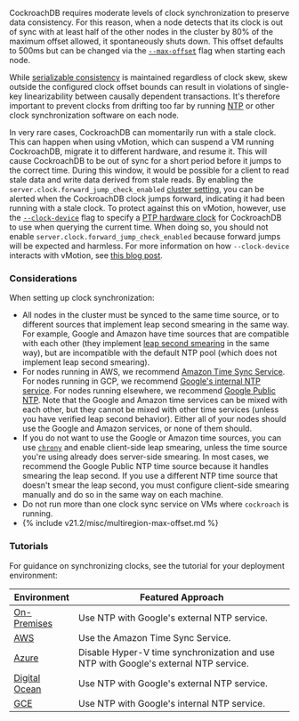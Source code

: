 CockroachDB requires moderate levels of clock synchronization to preserve data consistency. For this reason, when a node detects that its clock is out of sync with at least half of the other nodes in the cluster by 80% of the maximum offset allowed, it spontaneously shuts down. This offset defaults to 500ms but can be changed via the [`--max-offset`](cockroach-start.html#flags-max-offset) flag when starting each node.

While [serializable consistency](https://en.wikipedia.org/wiki/Serializability) is maintained regardless of clock skew, skew outside the configured clock offset bounds can result in violations of single-key linearizability between causally dependent transactions. It's therefore important to prevent clocks from drifting too far by running [NTP](http://www.ntp.org/) or other clock synchronization software on each node.

In very rare cases, CockroachDB can momentarily run with a stale clock. This can happen when using vMotion, which can suspend a VM running CockroachDB, migrate it to different hardware, and resume it. This will cause CockroachDB to be out of sync for a short period before it jumps to the correct time. During this window, it would be possible for a client to read stale data and write data derived from stale reads. By enabling the `server.clock.forward_jump_check_enabled` [cluster setting](cluster-settings.html), you can be alerted when the CockroachDB clock jumps forward, indicating it had been running with a stale clock. To protect against this on vMotion, however, use the [`--clock-device`](cockroach-start.html#general) flag to specify a [PTP hardware clock](https://www.kernel.org/doc/html/latest/driver-api/ptp.html) for CockroachDB to use when querying the current time. When doing so, you should not enable `server.clock.forward_jump_check_enabled` because forward jumps will be expected and harmless. For more information on how `--clock-device` interacts with vMotion, see [this blog post](https://core.vmware.com/blog/cockroachdb-vmotion-support-vsphere-7-using-precise-timekeeping).

### Considerations

When setting up clock synchronization:

- All nodes in the cluster must be synced to the same time source, or to different sources that implement leap second smearing in the same way. For example, Google and Amazon have time sources that are compatible with each other (they implement [leap second smearing](https://developers.google.com/time/smear) in the same way), but are incompatible with the default NTP pool (which does not implement leap second smearing).
- For nodes running in AWS, we recommend [Amazon Time Sync Service](https://docs.aws.amazon.com/AWSEC2/latest/UserGuide/set-time.html#configure-amazon-time-service). For nodes running in GCP, we recommend [Google's internal NTP service](https://cloud.google.com/compute/docs/instances/managing-instances#configure_ntp_for_your_instances). For nodes running elsewhere, we recommend [Google Public NTP](https://developers.google.com/time/). Note that the Google and Amazon time services can be mixed with each other, but they cannot be mixed with other time services (unless you have verified leap second behavior). Either all of your nodes should use the Google and Amazon services, or none of them should.
- If you do not want to use the Google or Amazon time sources, you can use [`chrony`](https://chrony.tuxfamily.org/index.html) and enable client-side leap smearing, unless the time source you're using already does server-side smearing. In most cases, we recommend the Google Public NTP time source because it handles smearing the leap second. If you use a different NTP time source that doesn't smear the leap second, you must configure client-side smearing manually and do so in the same way on each machine.
- Do not run more than one clock sync service on VMs where `cockroach` is running.
- {% include v21.2/misc/multiregion-max-offset.md %}

### Tutorials

For guidance on synchronizing clocks, see the tutorial for your deployment environment:

Environment | Featured Approach
------------|---------------------
[On-Premises](deploy-cockroachdb-on-premises.html#step-1-synchronize-clocks) | Use NTP with Google's external NTP service.
[AWS](deploy-cockroachdb-on-aws.html#step-3-synchronize-clocks) | Use the Amazon Time Sync Service.
[Azure](deploy-cockroachdb-on-microsoft-azure.html#step-3-synchronize-clocks) | Disable Hyper-V time synchronization and use NTP with Google's external NTP service.
[Digital Ocean](deploy-cockroachdb-on-digital-ocean.html#step-2-synchronize-clocks) | Use NTP with Google's external NTP service.
[GCE](deploy-cockroachdb-on-google-cloud-platform.html#step-3-synchronize-clocks) | Use NTP with Google's internal NTP service.
